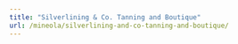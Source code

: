 ```yaml
---
title: "Silverlining & Co. Tanning and Boutique"
url: /mineola/silverlining-and-co-tanning-and-boutique/
---
```

